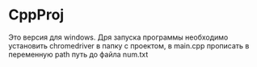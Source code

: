 # CppProj
Это версия для windows. 
Дря запуска программы необходимо установить chromedriver в папку с проектом, в main.cpp прописать в переменную path путь до файла num.txt
